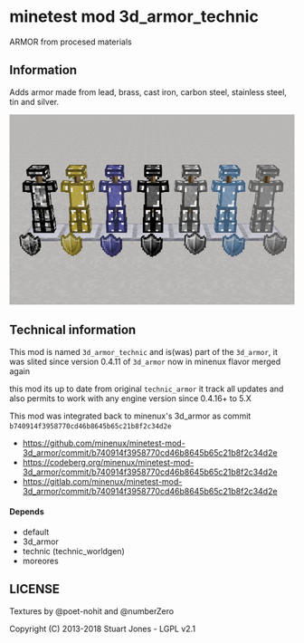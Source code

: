 minetest mod 3d_armor_technic
============================

ARMOR from procesed materials

Information
-----------

Adds armor made from lead, brass, cast iron, carbon steel, stainless steel, tin and silver.

![](screenshot.png)

Technical information
---------------------

This mod is named `3d_armor_technic` and is(was) part of the `3d_armor`, 
it was slited since version 0.4.11 of `3d_armor` now in minenux flavor merged again

this mod its up to date from original `technic_armor` it track all updates and 
also permits to work with any engine version since 0.4.16+ to 5.X

This mod was integrated back to minenux's 3d_armor as 
commit `b740914f3958770cd46b8645b65c21b8f2c34d2e`
* https://github.com/minenux/minetest-mod-3d_armor/commit/b740914f3958770cd46b8645b65c21b8f2c34d2e
* https://codeberg.org/minenux/minetest-mod-3d_armor/commit/b740914f3958770cd46b8645b65c21b8f2c34d2e
* https://gitlab.com/minenux/minetest-mod-3d_armor/commit/b740914f3958770cd46b8645b65c21b8f2c34d2e

#### Depends

* default
* 3d_armor
* technic (technic_worldgen)
* moreores

## LICENSE

Textures by @poet-nohit and @numberZero

Copyright (C) 2013-2018 Stuart Jones - LGPL v2.1

